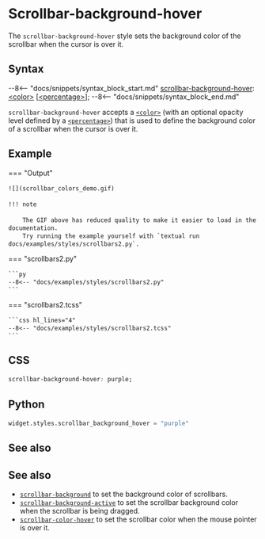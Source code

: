 # Scrollbar-background-hover

The `scrollbar-background-hover` style sets the background color of the scrollbar when the cursor is over it.

## Syntax

--8<-- "docs/snippets/syntax_block_start.md"
<a href="./scrollbar_background_hover">scrollbar-background-hover</a>: <a href="../../../css_types/color">&lt;color&gt;</a> [<a href="../../../css_types/percentage">&lt;percentage&gt;</a>];
--8<-- "docs/snippets/syntax_block_end.md"

`scrollbar-background-hover` accepts a [`<color>`](../../css_types/color.md) (with an optional opacity level defined by a [`<percentage>`](../../css_types/percentage.md)) that is used to define the background color of a scrollbar when the cursor is over it.

## Example

=== "Output"

    ![](scrollbar_colors_demo.gif)

    !!! note

        The GIF above has reduced quality to make it easier to load in the documentation.
        Try running the example yourself with `textual run docs/examples/styles/scrollbars2.py`.

=== "scrollbars2.py"

    ```py
    --8<-- "docs/examples/styles/scrollbars2.py"
    ```

=== "scrollbars2.tcss"

    ```css hl_lines="4"
    --8<-- "docs/examples/styles/scrollbars2.tcss"
    ```

## CSS

```css
scrollbar-background-hover: purple;
```

## Python

```py
widget.styles.scrollbar_background_hover = "purple"
```

## See also

## See also

 - [`scrollbar-background`](./scrollbar_background.md) to set the background color of scrollbars.
 - [`scrollbar-background-active`](./scrollbar_color_active.md) to set the scrollbar background color when the scrollbar is being dragged.
 - [`scrollbar-color-hover`](./scrollbar_color_hover.md) to set the scrollbar color when the mouse pointer is over it.
